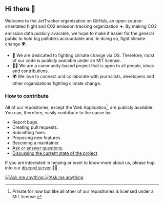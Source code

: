 ## Hi there 👋

Welcome to the JetTracker organization on GitHub, an open-source-orientated flight and C02 emission tracking organization ✈️. By making CO2 emission data publicly available, 
we hope to make it easier for the general public to hold big polluters accountable and, in doing so, fight climate change 🌍. 

- 🤺 We are dedicated to fighting climate change via OS. Therefore, most of our code is publicly available under an MIT license.
- 🙋‍♀️ We are a community-based project that is open to all people, ideas and contributions.
- 🌍 We love to connect and collaborate with journalists, developers and other organizations fighting climate change.

### How to contribute

All of our repositories, except the Web Application[^1], are publicly available. You can, therefore, easily contribute to the cause by:

- Report bugs.
- Creating pull requests. 
- Submitting fixes.
- Proposing new features.
- Becoming a maintainer.
- [Ask or answer questions](https://github.com/jettracker-org/community).
- [Discussing the current state of the project](https://discord.com/invite/EhVPmRK7P4).

If you are interested in helping or want to know more about us, please hop into our [discord server](https://discord.gg/EhVPmRK7P4) 🧙💬.

<!-- Light Mode -->
<div>
<a href="https://discord.gg/EhVPmRK7P4#gh-light-mode-only">
<img src="https://img.shields.io/discord/1077263536524370002?style=for-the-badge&logo=discord&labelColor=000&color=3572A5#gh-light-mode-only" alt="Ask me anything">
</a>
<!-- Dark Mode -->
<a href="https://discord.gg/EhVPmRK7P4#gh-dark-mode-only">
<img src="https://img.shields.io/discord/1077263536524370002?style=for-the-badge&logo=discord&labelColor=000&color=FFF#gh-dark-mode-only" alt="Ask me anything">
</a>

[^1]: Private for now but like all other of our repositories is licensed under a MIT license.
